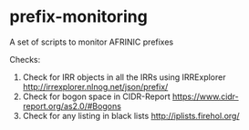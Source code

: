 # prefix-monitoring

A set of scripts to monitor AFRINIC prefixes

Checks:
1. Check for IRR objects in all the IRRs using IRRExplorer
   http://irrexplorer.nlnog.net/json/prefix/
2. Check for bogon space in CIDR-Report
   https://www.cidr-report.org/as2.0/#Bogons
3. Check for any listing in black lists
   http://iplists.firehol.org/
